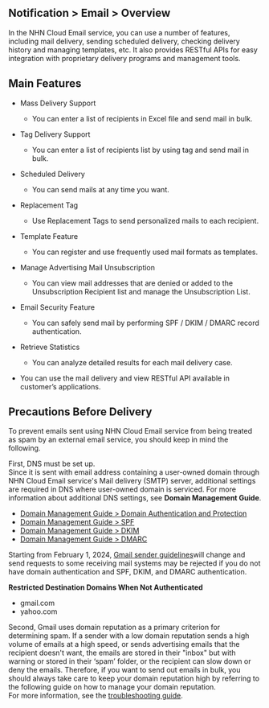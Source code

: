 ## Notification > Email > Overview

In the NHN Cloud Email service, you can use a number of features, including mail delivery, sending scheduled delivery, checking delivery history and managing templates, etc.
It also provides RESTful APIs for easy integration with proprietary delivery programs and management tools.

## Main Features

- Mass Delivery Support
    - You can enter a list of recipients in Excel file and send mail in bulk.
- Tag Delivery Support
    - You can enter a list of recipients list by using tag and send mail in bulk.
- Scheduled Delivery
    - You can send mails at any time you want.
- Replacement Tag
    - Use Replacement Tags to send personalized mails to each recipient.
- Template Feature
    - You can register and use frequently used mail formats as templates.
- Manage Advertising Mail Unsubscription
    - You can view mail addresses that are denied or added to the Unsubscription Recipient list and manage the Unsubscription List.
- Email Security Feature
    - You can safely send mail by performing SPF / DKIM / DMARC record authentication.
- Retrieve Statistics
    - You can analyze detailed results for each mail delivery case.

- You can use the mail delivery and view RESTful API available in customer’s applications.

## Precautions Before Delivery
To prevent emails sent using NHN Cloud Email service from being treated as spam by an external email service, you should keep in mind the following.

First, DNS must be set up. <br/>
Since it is sent with email address containing a user-owned domain through NHN Cloud Email service's Mail delivery (SMTP) server, additional settings are required in DNS where user-owned domain is serviced.
For more information about additional DNS settings, see **Domain Management Guide**.

- [Domain Management Guide > Domain Authentication and Protection ](./domain-verification/)
- [Domain Management Guide > SPF](./spf-record/)
- [Domain Management Guide > DKIM](./dkim-record/)
- [Domain Management Guide > DMARC](./dmarc-record/)

Starting from February 1, 2024, [Gmail sender guidelines](https://support.google.com/mail/answer/81126?hl=ko#requirements-5k)will change and send requests to some receiving mail systems may be rejected if you do not have domain authentication and SPF, DKIM, and DMARC authentication.

**Restricted Destination Domains When Not Authenticated**
- gmail.com
- yahoo.com

Second, Gmail uses domain reputation as a primary criterion for determining spam. If a sender with a low domain reputation sends a high volume of emails at a high speed, or sends advertising emails that the recipient doesn't want, the emails are stored in their "inbox" but with warning or stored in their ‘spam’ folder, or the recipient can slow down or deny the emails. Therefore, if you want to send out emails in bulk, you should always take care to keep your domain reputation high by referring to the following guide on how to manage your domain reputation.<br>
For more information, see the [troubleshooting guide](./troubleshooting-guide/).
